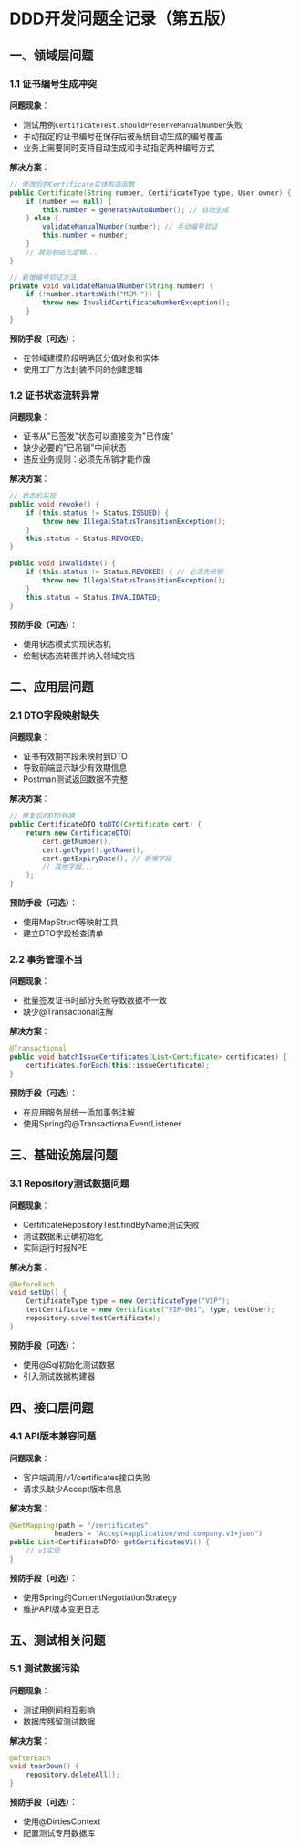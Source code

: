 # DDD开发问题全记录（第五版）

## 一、领域层问题

### 1.1 证书编号生成冲突

**问题现象**：

- 测试用例`CertificateTest.shouldPreserveManualNumber`失败
- 手动指定的证书编号在保存后被系统自动生成的编号覆盖
- 业务上需要同时支持自动生成和手动指定两种编号方式

**解决方案**：

```java
// 修改后的Certificate实体构造函数
public Certificate(String number, CertificateType type, User owner) {
    if (number == null) {
        this.number = generateAutoNumber(); // 自动生成
    } else {
        validateManualNumber(number); // 手动编号验证
        this.number = number;
    }
    // 其他初始化逻辑...
}

// 新增编号验证方法
private void validateManualNumber(String number) {
    if (!number.startsWith("MEM-")) {
        throw new InvalidCertificateNumberException();
    }
}
```

**预防手段（可选）**：

- 在领域建模阶段明确区分值对象和实体
- 使用工厂方法封装不同的创建逻辑

### 1.2 证书状态流转异常

**问题现象**：

- 证书从"已签发"状态可以直接变为"已作废"
- 缺少必要的"已吊销"中间状态
- 违反业务规则：必须先吊销才能作废

**解决方案**：

```java
// 状态机实现
public void revoke() {
    if (this.status != Status.ISSUED) {
        throw new IllegalStatusTransitionException();
    }
    this.status = Status.REVOKED;
}

public void invalidate() {
    if (this.status != Status.REVOKED) { // 必须先吊销
        throw new IllegalStatusTransitionException();
    }
    this.status = Status.INVALIDATED;
}
```

**预防手段（可选）**：

- 使用状态模式实现状态机
- 绘制状态流转图并纳入领域文档

## 二、应用层问题

### 2.1 DTO字段映射缺失

**问题现象**：

- 证书有效期字段未映射到DTO
- 导致前端显示缺少有效期信息
- Postman测试返回数据不完整

**解决方案**：

```java
// 修复后的DTO转换
public CertificateDTO toDTO(Certificate cert) {
    return new CertificateDTO(
        cert.getNumber(),
        cert.getType().getName(),
        cert.getExpiryDate(), // 新增字段
        // 其他字段...
    );
}
```

**预防手段（可选）**：

- 使用MapStruct等映射工具
- 建立DTO字段检查清单

### 2.2 事务管理不当

**问题现象**：

- 批量签发证书时部分失败导致数据不一致
- 缺少@Transactional注解

**解决方案**：

```java
@Transactional
public void batchIssueCertificates(List<Certificate> certificates) {
    certificates.forEach(this::issueCertificate);
}
```

**预防手段（可选）**：

- 在应用服务层统一添加事务注解
- 使用Spring的@TransactionalEventListener

## 三、基础设施层问题

### 3.1 Repository测试数据问题

**问题现象**：

- CertificateRepositoryTest.findByName测试失败
- 测试数据未正确初始化
- 实际运行时报NPE

**解决方案**：

```java
@BeforeEach
void setUp() {
    CertificateType type = new CertificateType("VIP");
    testCertificate = new Certificate("VIP-001", type, testUser);
    repository.save(testCertificate);
}
```

**预防手段（可选）**：

- 使用@Sql初始化测试数据
- 引入测试数据构建器

## 四、接口层问题

### 4.1 API版本兼容问题

**问题现象**：

- 客户端调用/v1/certificates接口失败
- 请求头缺少Accept版本信息

**解决方案**：

```java
@GetMapping(path = "/certificates",
           headers = "Accept=application/vnd.company.v1+json")
public List<CertificateDTO> getCertificatesV1() {
    // v1实现
}
```

**预防手段（可选）**：

- 使用Spring的ContentNegotiationStrategy
- 维护API版本变更日志

## 五、测试相关问题

### 5.1 测试数据污染

**问题现象**：

- 测试用例间相互影响
- 数据库残留测试数据

**解决方案**：

```java
@AfterEach
void tearDown() {
    repository.deleteAll();
}
```

**预防手段（可选）**：

- 使用@DirtiesContext
- 配置测试专用数据库
